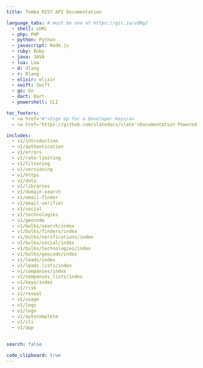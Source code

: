 ```yaml
---
title: Tomba REST API Documentation

language_tabs: # must be one of https://git.io/vQNgJ
  - shell: cURL
  - php: PHP
  - python: Python
  - javascript: Node.js
  - ruby: Ruby
  - java: JAVA
  - lua: Lua
  - d: dlang
  - r: Rlang
  - elixir: elixir
  - swift: Swift
  - go: Go
  - dart: Dart
  - powershell: CLI

toc_footers:
  - <a href='#'>Sign Up for a Developer Key</a>
  - <a href='https://github.com/slatedocs/slate'>Documentation Powered by Slate</a>

includes:
  - v1/introduction
  - v1/authentication
  - v1/errors
  - v1/rate-limiting
  - v1/filtering
  - v1/versioning
  - v1/https
  - v1/data
  - v1/libraries
  - v1/domain-search
  - v1/email-finder
  - v1/email-verifier
  - v1/social
  - v1/technologies
  - v1/geocode
  - v1/bulks/search/index
  - v1/bulks/finders/index
  - v1/bulks/verifications/index
  - v1/bulks/social/index
  - v1/bulks/technologies/index
  - v1/bulks/geocode/index
  - v1/leads/index
  - v1/leads_lists/index
  - v1/companies/index
  - v1/companies_lists/index
  - v1/keys/index
  - v1/risk
  - v1/reveal
  - v1/usage
  - v1/logs
  - v1/logo
  - v1/autocomplete
  - v1/cli
  - v1/app
  

search: false

code_clipboard: true
---
```

